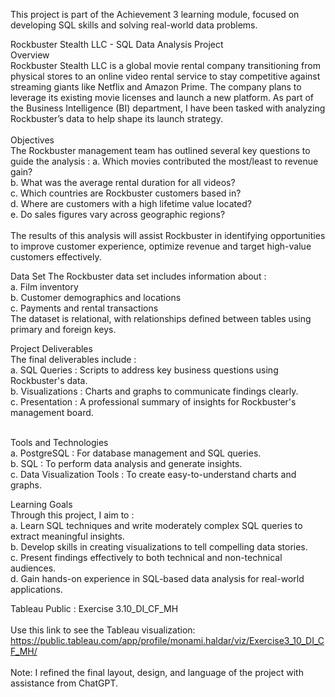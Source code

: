 This project is part of the Achievement 3 learning module, focused on developing SQL skills and solving real-world data problems.

Rockbuster Stealth LLC - SQL Data Analysis Project
<br />
Overview
<br />
Rockbuster Stealth LLC is a global movie rental company transitioning from physical stores to an online video rental service to stay competitive against streaming giants like Netflix and Amazon Prime. The company plans to leverage its existing movie licenses and launch a new platform. As part of the Business Intelligence (BI) department, I have been tasked with analyzing Rockbuster’s data to help shape its launch strategy.
<br />
<br />
Objectives
<br />
The Rockbuster management team has outlined several key questions to guide the analysis :
a.	Which movies contributed the most/least to revenue gain? <br />
b.	What was the average rental duration for all videos? <br />
c.	Which countries are Rockbuster customers based in? <br />
d.	Where are customers with a high lifetime value located? <br />
e.	Do sales figures vary across geographic regions? <br />
<br />
The results of this analysis will assist Rockbuster in identifying opportunities to improve customer experience, optimize revenue and target high-value customers effectively. <br />

Data Set
The Rockbuster data set includes information about : <br />
a.	Film inventory <br />
b.	Customer demographics and locations <br />
c.	Payments and rental transactions <br />
The dataset is relational, with relationships defined between tables using primary and foreign keys. 
<br />

Project Deliverables
<br />
The final deliverables include :   <br />
a.	SQL Queries : Scripts to address key business questions using Rockbuster's data. <br />
b.	Visualizations : Charts and graphs to communicate findings clearly. <br />
c.	Presentation : A professional summary of insights for Rockbuster's management board. <br />
<br />

Tools and Technologies <br />
a.	PostgreSQL : For database management and SQL queries. <br />
b.	SQL : To perform data analysis and generate insights. <br />
c.	Data Visualization Tools : To create easy-to-understand charts and graphs. <br />

Learning Goals
<br />
Through this project, I aim to : <br />
a.	Learn SQL techniques and write moderately complex SQL queries to extract meaningful insights. <br />
b.	Develop skills in creating visualizations to tell compelling data stories. <br />
c.	Present findings effectively to both technical and non-technical audiences. <br />
d.	Gain hands-on experience in SQL-based data analysis for real-world applications.<br />

Tableau Public : Exercise 3.10_DI_CF_MH
<br />
<br />
Use this link to see the Tableau visualization: https://public.tableau.com/app/profile/monami.haldar/viz/Exercise3_10_DI_CF_MH/
<br />
<br />
Note: I refined the final layout, design, and language of the project with assistance from ChatGPT.
